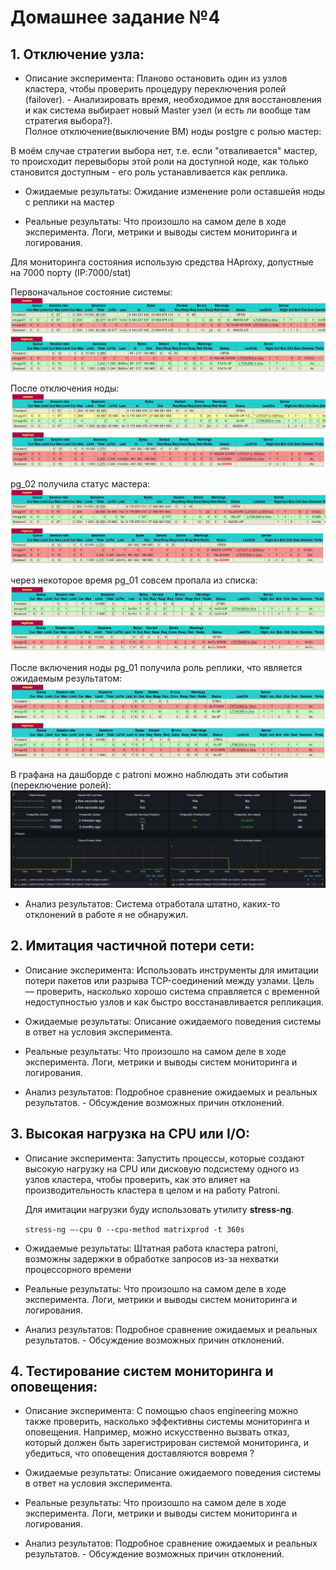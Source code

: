 # Домашнее задание №4

## 1. Отключение узла: 
- Описание эксперимента: Планово остановить один из узлов кластера, чтобы проверить процедуру переключения ролей (failover). - Анализировать время, необходимое для восстановления и как система выбирает новый Master узел (и есть ли вообще там стратегия выбора?).  
Полное отключение(выключение ВМ) ноды postgre с ролью мастер:  

В моём случае стратегии выбора нет, т.е. если "отваливается" мастер, то происходит перевыборы этой роли на доступной ноде, как только становится доступным - его роль устанавливается как реплика.

- Ожидаемые результаты: Ожидание изменение роли оставшейя ноды с реплики на мастер 

- Реальные результаты: Что произошло на самом деле в ходе эксперимента.
Логи, метрики и выводы систем мониторинга и логирования.  

Для мониторинга состояния использую средства HAproxy, допустные на 7000 порту (IP:7000/stat)  

Первоначальное состояние системы:  
![](img/1_ha_1.png)

После отключения ноды:  
![](img/1_ha_2.png)

pg_02 получила статус мастера:  
![](img/1_ha_3.png)

через некоторое время pg_01 совсем пропала из списка:  
![](img/1_ha_4.png)

После включения ноды pg_01 получила роль реплики, что является ожидаемым результатом:  
![](img/1_ha_5.png)

В графана на дашборде с patroni можно наблюдать эти события (переключение ролей):  
![](img/1_gr_2.png)

- Анализ результатов: Система отработала штатно, каких-то отклонений в работе я не обнаружил.  


## 2. Имитация частичной потери сети: 
- Описание эксперимента: Использовать инструменты для имитации потери пакетов или разрыва TCP-соединений между узлами. Цель — проверить, насколько хорошо система справляется с временной недоступностью узлов и как быстро восстанавливается репликация.

- Ожидаемые результаты: Описание ожидаемого поведения системы в ответ
на условия эксперимента.

- Реальные результаты: Что произошло на самом деле в ходе эксперимента.
Логи, метрики и выводы систем мониторинга и логирования.

- Анализ результатов: Подробное сравнение ожидаемых и реальных
результатов. - Обсуждение возможных причин отклонений.


## 3. Высокая нагрузка на CPU или I/O: 
- Описание эксперимента: Запустить процессы, которые создают высокую нагрузку на CPU или дисковую подсистему одного из узлов кластера, чтобы проверить, как это влияет на производительность кластера в целом и на работу Patroni.

  Для имитации нагрузки буду использовать утилиту **stress-ng**.

  ``` stress-ng —-cpu 0 --cpu-method matrixprod -t 360s ```

- Ожидаемые результаты: Штатная работа кластера patroni, возможны задержки в обработке запросов из-за нехватки процессорного времени

- Реальные результаты: Что произошло на самом деле в ходе эксперимента.
Логи, метрики и выводы систем мониторинга и логирования.

- Анализ результатов: Подробное сравнение ожидаемых и реальных
результатов. - Обсуждение возможных причин отклонений.


## 4. Тестирование систем мониторинга и оповещения: 
- Описание эксперимента: С помощью chaos engineering можно также проверить, насколько эффективны системы мониторинга и оповещения. Например, можно
искусственно вызвать отказ, который должен быть зарегистрирован системой мониторинга, и убедиться, что оповещения доставляются вовремя ?

- Ожидаемые результаты: Описание ожидаемого поведения системы в ответ
на условия эксперимента.

- Реальные результаты: Что произошло на самом деле в ходе эксперимента.
Логи, метрики и выводы систем мониторинга и логирования.

- Анализ результатов: Подробное сравнение ожидаемых и реальных результатов. - Обсуждение возможных причин отклонений.
